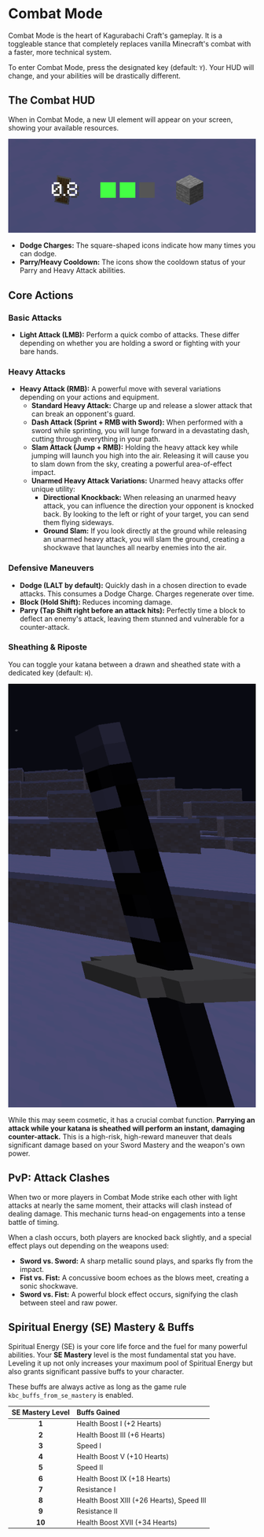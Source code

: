 # Combat Mode

Combat Mode is the heart of Kagurabachi Craft's gameplay. It is a toggleable stance that completely replaces vanilla Minecraft's combat with a faster, more technical system.

To enter Combat Mode, press the designated key (default: `Y`). Your HUD will change, and your abilities will be drastically different.

## The Combat HUD

When in Combat Mode, a new UI element will appear on your screen, showing your available resources.

![Combat HUD](assets/combat_hud.png)

- **Dodge Charges:** The square-shaped icons indicate how many times you can dodge.
- **Parry/Heavy Cooldown:** The icons show the cooldown status of your Parry and Heavy Attack abilities.

## Core Actions

### Basic Attacks
- **Light Attack (LMB):** Perform a quick combo of attacks. These differ depending on whether you are holding a sword or fighting with your bare hands.

### Heavy Attacks
- **Heavy Attack (RMB):** A powerful move with several variations depending on your actions and equipment.
    - **Standard Heavy Attack:** Charge up and release a slower attack that can break an opponent's guard.
    - **Dash Attack (Sprint + RMB with Sword):** When performed with a sword while sprinting, you will lunge forward in a devastating dash, cutting through everything in your path.
    - **Slam Attack (Jump + RMB):** Holding the heavy attack key while jumping will launch you high into the air. Releasing it will cause you to slam down from the sky, creating a powerful area-of-effect impact.
    - **Unarmed Heavy Attack Variations:** Unarmed heavy attacks offer unique utility:
        - **Directional Knockback:** When releasing an unarmed heavy attack, you can influence the direction your opponent is knocked back. By looking to the left or right of your target, you can send them flying sideways.
        - **Ground Slam:** If you look directly at the ground while releasing an unarmed heavy attack, you will slam the ground, creating a shockwave that launches all nearby enemies into the air.

### Defensive Maneuvers
- **Dodge (LALT by default):** Quickly dash in a chosen direction to evade attacks. This consumes a Dodge Charge. Charges regenerate over time.
- **Block (Hold Shift):** Reduces incoming damage.
- **Parry (Tap Shift right before an attack hits):** Perfectly time a block to deflect an enemy's attack, leaving them stunned and vulnerable for a counter-attack.

### Sheathing & Riposte
You can toggle your katana between a drawn and sheathed state with a dedicated key (default: `H`).

![Sheathed Blade](assets/sheathed_blade.png)

While this may seem cosmetic, it has a crucial combat function. **Parrying an attack while your katana is sheathed will perform an instant, damaging counter-attack.** This is a high-risk, high-reward maneuver that deals significant damage based on your Sword Mastery and the weapon's own power.

## PvP: Attack Clashes

When two or more players in Combat Mode strike each other with light attacks at nearly the same moment, their attacks will clash instead of dealing damage. This mechanic turns head-on engagements into a tense battle of timing.

When a clash occurs, both players are knocked back slightly, and a special effect plays out depending on the weapons used:
- **Sword vs. Sword:** A sharp metallic sound plays, and sparks fly from the impact.
- **Fist vs. Fist:** A concussive boom echoes as the blows meet, creating a sonic shockwave.
- **Sword vs. Fist:** A powerful block effect occurs, signifying the clash between steel and raw power.

## Spiritual Energy (SE) Mastery & Buffs

Spiritual Energy (SE) is your core life force and the fuel for many powerful abilities. Your **SE Mastery** level is the most fundamental stat you have. Leveling it up not only increases your maximum pool of Spiritual Energy but also grants significant passive buffs to your character.

These buffs are always active as long as the game rule `kbc_buffs_from_se_mastery` is enabled.

| SE Mastery Level | Buffs Gained |
| :---: | :--- |
| **1** | Health Boost I (+2 Hearts) |
| **2** | Health Boost III (+6 Hearts) |
| **3** | Speed I |
| **4** | Health Boost V (+10 Hearts) |
| **5** | Speed II |
| **6** | Health Boost IX (+18 Hearts) |
| **7** | Resistance I |
| **8** | Health Boost XIII (+26 Hearts), Speed III |
| **9** | Resistance II |
| **10**| Health Boost XVII (+34 Hearts) |